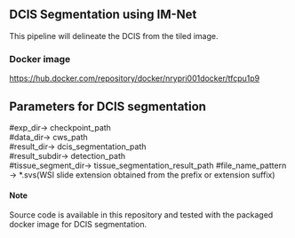 ## DCIS Segmentation using IM-Net

This pipeline will delineate the DCIS from the tiled image.

### Docker image 

https://hub.docker.com/repository/docker/nrypri001docker/tfcpu1p9

## Parameters for DCIS segmentation

#exp_dir-> checkpoint_path                        
#data_dir-> cws_path                               
#result_dir-> dcis_segmentation_path                                    
#result_subdir-> detection_path                                     
#tissue_segment_dir-> tissue_segmentation_result_path
#file_name_pattern -> *.svs(WSI slide extension obtained from the prefix or extension suffix)

#### Note
Source code is available in this repository and tested with the packaged docker image for DCIS segmentation.
